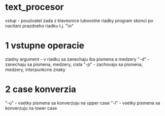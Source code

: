 # text_procesor
  vstup - pouzivatel zada z klavesnice lubovolne riadky
  program skonci po nacitani prazdneho riadku t.j. "\n"
# 1 vstupne operacie
ziadny argument - v riadku sa zanechaju iba pismena a medzery
  "-d" - zanechaju sa pismena, medzery, cisla
  "-p" - zachovaju sa pismena, medzery, interpunkcne znaky
# 2 case konverzia
  "-u" - vsetky pismena sa konverzuju na upper case
  "-l" - vsetky pismena sa konverzuju na lower case
